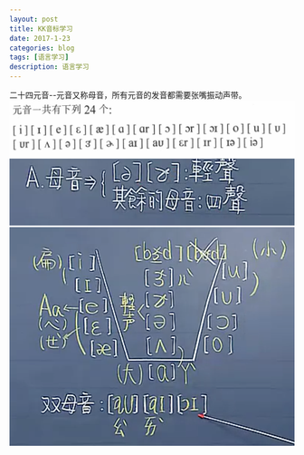```yaml
---
layout: post
title: KK音标学习
date: 2017-1-23
categories: blog
tags: [语言学习]
description: 语言学习
---
```


二十四元音--元音又称母音，所有元音的发音都需要张嘴振动声带。         
![](https://raw.githubusercontent.com/whuhan2013/myImage/master/language/p1/p1.png)
![](https://raw.githubusercontent.com/whuhan2013/myImage/master/language/p1/p2.png)
![](https://raw.githubusercontent.com/whuhan2013/myImage/master/language/p1/p3.png)


